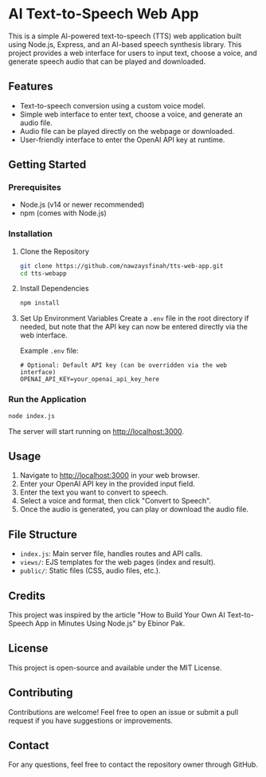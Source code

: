 # AI Text-to-Speech Web App

This is a simple AI-powered text-to-speech (TTS) web application built using Node.js, Express, and an AI-based speech synthesis library. This project provides a web interface for users to input text, choose a voice, and generate speech audio that can be played and downloaded.

## Features
- Text-to-speech conversion using a custom voice model.
- Simple web interface to enter text, choose a voice, and generate an audio file.
- Audio file can be played directly on the webpage or downloaded.
- User-friendly interface to enter the OpenAI API key at runtime.

## Getting Started

### Prerequisites
- Node.js (v14 or newer recommended)
- npm (comes with Node.js)

### Installation

1. Clone the Repository
   ```sh
   git clone https://github.com/nawzaysfinah/tts-web-app.git
   cd tts-webapp
   ```

2. Install Dependencies
   ```sh
   npm install
   ```

3. Set Up Environment Variables
   Create a `.env` file in the root directory if needed, but note that the API key can now be entered directly via the web interface.

   Example `.env` file:
   ```
   # Optional: Default API key (can be overridden via the web interface)
   OPENAI_API_KEY=your_openai_api_key_here
   ```

### Run the Application

```sh
node index.js
```

The server will start running on [http://localhost:3000](http://localhost:3000).

## Usage
1. Navigate to [http://localhost:3000](http://localhost:3000) in your web browser.
2. Enter your OpenAI API key in the provided input field.
3. Enter the text you want to convert to speech.
4. Select a voice and format, then click "Convert to Speech".
5. Once the audio is generated, you can play or download the audio file.

## File Structure
- `index.js`: Main server file, handles routes and API calls.
- `views/`: EJS templates for the web pages (index and result).
- `public/`: Static files (CSS, audio files, etc.).

## Credits
This project was inspired by the article "How to Build Your Own AI Text-to-Speech App in Minutes Using Node.js" by Ebinor Pak.

## License
This project is open-source and available under the MIT License.

## Contributing
Contributions are welcome! Feel free to open an issue or submit a pull request if you have suggestions or improvements.

## Contact
For any questions, feel free to contact the repository owner through GitHub.


